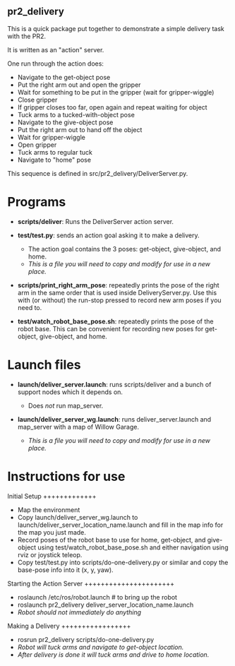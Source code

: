 pr2_delivery
------------

This is a quick package put together to demonstrate a simple delivery task with the PR2.

It is written as an "action" server.

One run through the action does:

 * Navigate to the get-object pose
 * Put the right arm out and open the gripper
 * Wait for something to be put in the gripper (wait for gripper-wiggle)
 * Close gripper
 * If gripper closes too far, open again and repeat waiting for object
 * Tuck arms to a tucked-with-object pose
 * Navigate to the give-object pose
 * Put the right arm out to hand off the object
 * Wait for gripper-wiggle
 * Open gripper
 * Tuck arms to regular tuck
 * Navigate to "home" pose

This sequence is defined in src/pr2_delivery/DeliverServer.py.

Programs
==============

 * **scripts/deliver**: Runs the DeliverServer action server.

 * **test/test.py**: sends an action goal asking it to make a delivery.
   * The action goal contains the 3 poses: get-object, give-object, and home.
   * *This is a file you will need to copy and modify for use in a new place.*

 * **scripts/print_right_arm_pose**: repeatedly prints the pose of the right arm in the same order that is used inside DeliveryServer.py.  Use this with (or without) the run-stop pressed to record new arm poses if you need to.

 * **test/watch_robot_base_pose.sh**: repeatedly prints the pose of the robot base.  This can be convenient for recording new poses for get-object, give-object, and home.

Launch files
============

 * **launch/deliver_server.launch**: runs scripts/deliver and a bunch of support nodes which it depends on.
   * Does *not* run map_server.

 * **launch/deliver_server_wg.launch**: runs deliver_server.launch and map_server with a map of Willow Garage.
   * *This is a file you will need to copy and modify for use in a new place.*

Instructions for use
====================

Initial Setup
+++++++++++++
 * Map the environment
 * Copy launch/deliver_server_wg.launch to launch/deliver_server_location_name.launch and fill in the map info for the map you just made.
 * Record poses of the robot base to use for home, get-object, and give-object using test/watch_robot_base_pose.sh and either navigation using rviz or joystick teleop.
 * Copy test/test.py into scripts/do-one-delivery.py or similar and copy the base-pose info into it (x, y, yaw).

Starting the Action Server
++++++++++++++++++++++
 * roslaunch /etc/ros/robot.launch # to bring up the robot
 * roslaunch pr2_delivery deliver_server_location_name.launch
 * *Robot should not immediately do anything*

Making a Delivery
+++++++++++++++++

 * rosrun pr2_delivery scripts/do-one-delivery.py
 * *Robot will tuck arms and navigate to get-object location.*
 * *After delivery is done it will tuck arms and drive to home location.*
